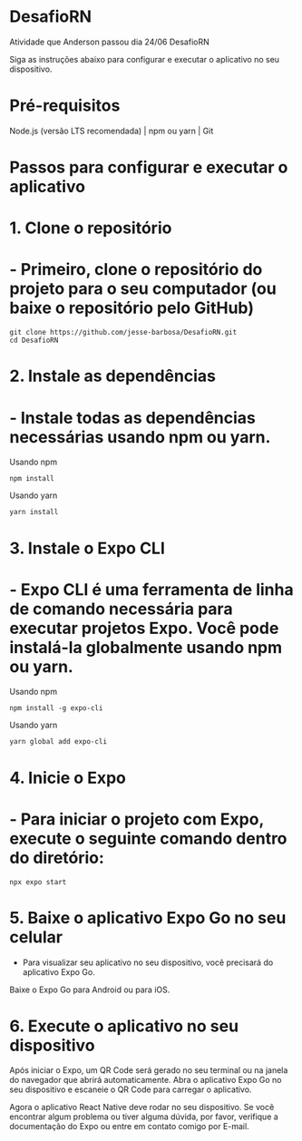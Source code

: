 # DesafioRN
Atividade que Anderson passou dia 24/06
DesafioRN

Siga as instruções abaixo para configurar e executar o aplicativo no seu dispositivo.
# Pré-requisitos

Node.js (versão LTS recomendada) |
npm ou yarn |
Git

# Passos para configurar e executar o aplicativo
# 1. Clone o repositório

# - Primeiro, clone o repositório do projeto para o seu computador (ou baixe o repositório pelo GitHub)

    git clone https://github.com/jesse-barbosa/DesafioRN.git
    cd DesafioRN

# 2. Instale as dependências

# - Instale todas as dependências necessárias usando npm ou yarn.
Usando npm

    npm install

Usando yarn

    yarn install

# 3. Instale o Expo CLI

# - Expo CLI é uma ferramenta de linha de comando necessária para executar projetos Expo. Você pode instalá-la globalmente usando npm ou yarn.
Usando npm

    npm install -g expo-cli

Usando yarn

    yarn global add expo-cli

# 4. Inicie o Expo

# - Para iniciar o projeto com Expo, execute o seguinte comando dentro do diretório:

    npx expo start

# 5. Baixe o aplicativo Expo Go no seu celular

- Para visualizar seu aplicativo no seu dispositivo, você precisará do aplicativo Expo Go.

Baixe o Expo Go para Android ou para iOS.

# 6. Execute o aplicativo no seu dispositivo

Após iniciar o Expo, um QR Code será gerado no seu terminal ou na janela do navegador que abrirá automaticamente. Abra o aplicativo Expo Go no seu dispositivo e escaneie o QR Code para carregar o aplicativo.

Agora o aplicativo React Native deve rodar no seu dispositivo. Se você encontrar algum problema ou tiver alguma dúvida, por favor, verifique a documentação do Expo ou entre em contato comigo por E-mail.
